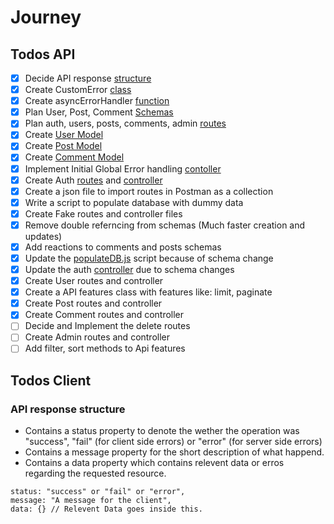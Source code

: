 # Journey

## Todos API

- [x] Decide API response [structure](#api-response-structure)
- [x] Create CustomError [class](./api/utils/CustomError.js)
- [x] Create asyncErrorHandler [function](./api/utils/asyncErrorHandler.js)
- [x] Plan User, Post, Comment [Schemas](./api/models/README.md)
- [x] Plan auth, users, posts, comments, admin [routes](./api/routes/README.md)
- [x] Create [User Model](./api/models/user.model.js)
- [x] Create [Post Model](./api/models/post.model.js)
- [x] Create [Comment Model](./api/models/comment.model.js)
- [x] Implement Initial Global Error handling [contoller](./api/controllers/error.controller.js)
- [x] Create Auth [routes](./api/routes/auth.router.js) and [controller](./api/controllers/auth.controller.js)
- [x] Create a json file to import routes in Postman as a collection
- [x] Write a script to populate database with dummy data
- [x] Create Fake routes and controller files
- [x] Remove double referncing from schemas (Much faster creation and updates)
- [x] Add reactions to comments and posts schemas
- [x] Update the [populateDB.js](./api/utils/populateDB.js) script because of schema change
- [x] Update the auth [controller](./api/controllers/auth.controller.js) due to schema changes
- [x] Create User routes and controller
- [x] Create a API features class with features like: limit, paginate
- [x] Create Post routes and controller
- [x] Create Comment routes and controller
- [ ] Decide and Implement the delete routes
- [ ] Create Admin routes and controller
- [ ] Add filter, sort methods to Api features

## Todos Client

### API response structure

- Contains a status property to denote the wether the operation was "success", "fail" (for client side errors) or "error" (for server side errors)
- Contains a message property for the short description of what happend.
- Contains a data property which contains relevent data or erros regarding the requested resource.

```
status: "success" or "fail" or "error",
message: "A message for the client",
data: {} // Relevent Data goes inside this.
```
